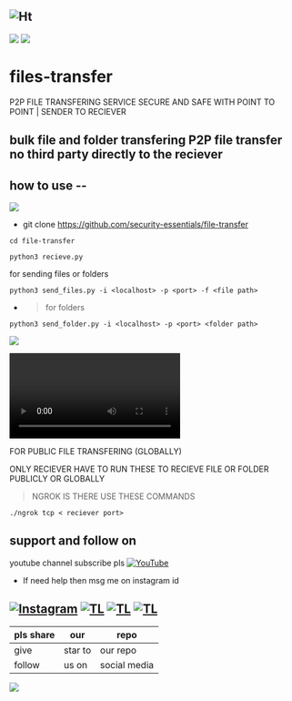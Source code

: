 ![Ht](https://img.shields.io/badge/Made%20by-hackersTech-brightgreen)
---
![](https://user-images.githubusercontent.com/61265099/78818286-19743180-79dd-11ea-84c5-f629f891dd4b.png)
![](https://raw.githubusercontent.com/security-essentials/file-transfer/main/360_F_419546238_HpWtxzzgh5p2Pw2d59W4oNoMz6rbIyTP.jpg)
# files-transfer

P2P FILE TRANSFERING SERVICE SECURE AND SAFE WITH POINT TO POINT | SENDER TO RECIEVER 

bulk file and folder transfering P2P file transfer no third party directly to the reciever
---
## how to use --
![](https://user-images.githubusercontent.com/61265099/78818286-19743180-79dd-11ea-84c5-f629f891dd4b.png)


- git clone https://github.com/security-essentials/file-transfer
```
cd file-transfer

python3 recieve.py 

```
for sending files or folders
```
python3 send_files.py -i <localhost> -p <port> -f <file path>
```

- > for folders

```
python3 send_folder.py -i <localhost> -p <port> <folder path>
```
![](https://user-images.githubusercontent.com/61265099/78818286-19743180-79dd-11ea-84c5-f629f891dd4b.png)


![demo here ](https://raw.githubusercontent.com/security-essentials/file-transfer/main/6a2e00d1-72bf-489a-96bf-c92778a4ec61.webm)

 FOR PUBLIC FILE TRANSFERING (GLOBALLY)

 ONLY RECIEVER HAVE TO RUN THESE TO RECIEVE FILE OR FOLDER PUBLICLY OR GLOBALLY
> NGROK IS THERE USE THESE COMMANDS

```
./ngrok tcp < reciever port>
```

## support and follow on 
youtube channel subscribe pls
<a href="https://www.youtube.com/channel/UCqVu524dUZOxscEMiou7Iew"><img title="YouTube" src="https://img.shields.io/badge/YouTube-Hackers Tech-blue?style=for-the-badge&logo=Youtube"></a>

- If need help then msg me on instagram id

[![Instagram](https://img.shields.io/badge/INSTAGRAM-ForHelp-green?style=for-the-badge&logo=instagram)](
https://instagram.com/hackers__tech?utm_medium=copy_link)
[![TL](https://img.shields.io/badge/TELEGRAM-CHANNEL-brightgreen?style=for-the-badge&logo=telegram)](https://t.me/intranet_protocol)
[![TL](https://img.shields.io/badge/Twitter-account-red?style=for-the-badge&logo=Twitter)](https://twitter.com/HackersTech1?s=09)
[![TL](https://img.shields.io/badge/reddit-account-blueviolet?style=for-the-badge&logo=reddit)](https://twitter.com/SECURITY-essentials?s=09)
--- 
|pls share|our|repo |
|----|----|----|
|give|star to|our repo |
|follow|us on|social media|

![](https://user-images.githubusercontent.com/61265099/78818286-19743180-79dd-11ea-84c5-f629f891dd4b.png)

